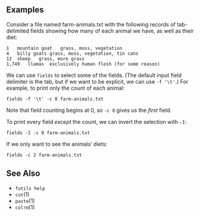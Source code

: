 ## Examples

Consider a file named farm-animals.txt with the following records of tab-delimited fields showing how many of each animal we have, as well as their diet:

```
1	mountain goat	grass, moss, vegetation
4	billy goats	grass, moss, vegetation, tin cans
12	sheep	grass, more grass
1,749	llamas	exclusively human flesh (for some reason)
```

We can use `fields` to select some of the fields. (The default input field delimiter is the tab, but if we want to be explicit, we can use `-f '\t'`.) For example, to print only the count of each animal:

```
fields -f '\t' -c 0 farm-animals.txt
```

Note that field counting begins at 0, so `-c 0` gives us the *first* field.

To print every field *except* the count, we can invert the selection with `-I`:

```
fields -I -c 0 farm-animals.txt
```

If we only want to see the animals’ diets:

```
fields -c 2 farm-animals.txt
```

## See Also

* `futils help`
* `cut`(1)
* `paste`(1)
* `colrm`(1)
